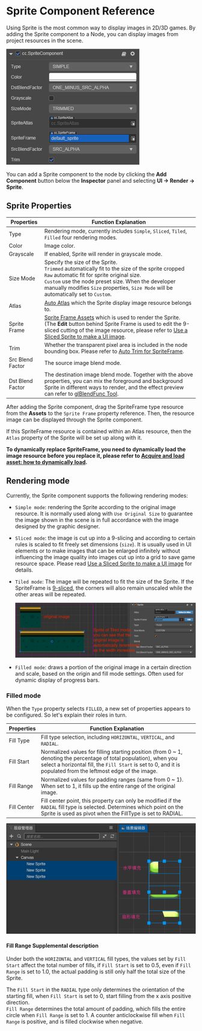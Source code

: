 # Sprite Component Reference

Using Sprite is the most common way to display images in 2D/3D games. By adding the Sprite component to a Node, you can display images from project resources in the scene.

![add sprite](sprite/sprite-component.png)

You can add a Sprite component to the node by clicking the **Add Component** button below the **Inspector** panel and selecting **UI -> Render -> Sprite**.

## Sprite Properties

| Properties | Function Explanation
| -------------- | ----------- |
| Type | Rendering mode, currently includes `Simple`, `Sliced`, `Tiled`, `Filled` four rendering modes.
| Color | Image color.
| Grayscale | If enabled, Sprite will render in grayscale mode.
| Size Mode | Specify the size of the Sprite.<br>`Trimmed` automatically fit to the size of the sprite cropped<br>`Raw` automatic fit for sprite original size.<br>`Custom` use the node preset size. When the developer manually modifies `Size` properties, `Size Mode` will be automatically set to `Custom`.
| Atlas | [Auto Atlas](../../../asset/atlas.md) which the Sprite display image resource belongs to.
| Sprite Frame | [Sprite Frame Assets](../../../asset/sprite-frame.md) which is used to render the Sprite. (The **Edit** button behind Sprite Frame is used to edit the 9-sliced cutting of the image resource, please refer to [Use a Sliced Sprite to make a UI image](../engine/sliced-sprite.md).
| Trim | Whether the transparent pixel area is included in the node bounding box. Please refer to [Auto Trim for SpriteFrame](../engine/trim.md).
| Src Blend Factor | The source image blend mode.
| Dst Blend Factor | The destination image blend mode. Together with the above properties, you can mix the foreground and background Sprite in different ways to render, and the effect preview can refer to [glBlendFunc Tool](http://www.andersriggelsen.dk/glblendfunc.php).

After adding the Sprite component, drag the SpriteFrame type resource from the **Assets** to the `Sprite Frame` property reference. Then, the resource image can be displayed through the Sprite component.

If this SpriteFrame resource is contained within an Atlas resource, then the `Atlas` property of the Sprite will be set up along with it.

**To dynamically replace SpriteFrame, you need to dynamically load the image resource before you replace it, please refer to [Acquire and load asset: how to dynamically load](../../../asset/load-assets.md).**

## Rendering mode

Currently, the Sprite component supports the following rendering modes:

- `Simple mode`: rendering the Sprite according to the original image resource. It is normally used along with `Use Original Size` to guarantee the image shown in the scene is in full accordance with the image designed by the graphic designer.

- `Sliced mode`: the image is cut up into a 9-slicing and according to certain rules is scaled to fit freely set dimensions (`size`). It is usually used in UI elements or to make images that can be enlarged infinitely without influencing the image quality into images cut up into a grid to save game resource space. Please read [Use a Sliced Sprite to make a UI image](../engine/sliced-sprite.md) for details.

- `Tiled mode`: The image will be repeated to fit the size of the Sprite. If the SpriteFrame is [9-sliced](../engine/sliced-sprite.md), the corners will also remain unscaled while the other areas will be repeated.

  ![tiled](sprite/tiled.png)

- `Filled mode`: draws a portion of the original image in a certain direction and scale, based on the origin and fill mode settings. Often used for dynamic display of progress bars.

### Filled mode

When the `Type` property selects `FILLED`, a new set of properties appears to be configured. So let's explain their roles in turn.

| Properties |   Function Explanation
| -------------- | ----------- |
| Fill Type | Fill type selection, including `HORIZONTAL`, `VERTICAL`, and `RADIAL`. |
| Fill Start | Normalized values for filling starting position (from 0 ~ 1, denoting the percentage of total population), when you select a horizontal fill, the `Fill Start` is set to 0, and it is populated from the leftmost edge of the image. |
| Fill Range | Normalized values for padding ranges (same from 0 ~ 1). When set to 1, it fills up the entire range of the original image. |
| Fill Center | Fill center point, this property can only be modified if the `RADIAL` fill type is selected. Determines which point on the Sprite is used as pivot when the FillType is set to RADIAL. |

![racial](sprite/racial.png)

#### Fill Range Supplemental description

Under both the `HORIZONTAL` and `VERTICAL` fill types, the values set by `Fill Start` affect the total number of fills, if `Fill Start` is set to 0.5, even if `Fill Range` is set to 1.0, the actual padding is still only half the total size of the Sprite.

The `Fill Start` in the `RADIAL` type only determines the orientation of the starting fill, when `Fill Start` is set to 0, start filling from the x axis positive direction.<br>
`Fill Range` determines the total amount of padding, which fills the entire circle when `Fill Range` is set to 1. A counter anticlockwise fill when `Fill Range` is positive, and is filled clockwise when negative.
